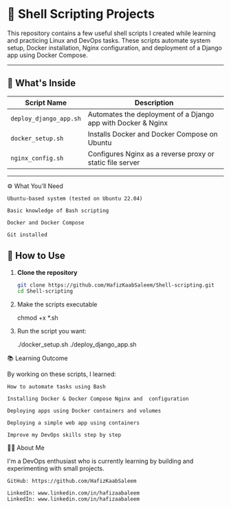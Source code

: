 # 🐧 Shell Scripting Projects

This repository contains a few useful shell scripts I created while learning and practicing Linux and DevOps tasks. These scripts automate system setup, Docker installation, Nginx configuration, and deployment of a Django app using Docker Compose.

---

## 📁 What's Inside

| Script Name           | Description                                                         |
|-----------------------|---------------------------------------------------------------------|
| `deploy_django_app.sh`| Automates the deployment of a Django app with Docker & Nginx       |
| `docker_setup.sh`     | Installs Docker and Docker Compose on Ubuntu                       |
| `nginx_config.sh`     | Configures Nginx as a reverse proxy or static file server          |

---

⚙️ What You’ll Need

    Ubuntu-based system (tested on Ubuntu 22.04)

    Basic knowledge of Bash scripting

    Docker and Docker Compose

    Git installed

## 🚀 How to Use

1. **Clone the repository**
   ```bash
   git clone https://github.com/HafizKaabSaleem/Shell-scripting.git
   cd Shell-scripting

2. Make the scripts executable

   chmod +x *.sh

3. Run the script you want:

   ./docker_setup.sh
   ./deploy_django_app.sh

📚 Learning Outcome

By working on these scripts, I learned:

    How to automate tasks using Bash

    Installing Docker & Docker Compose Nginx and  configuration

    Deploying apps using Docker containers and volumes

    Deploying a simple web app using containers
    
    Improve my DevOps skills step by step


🙋‍♂️ About Me

I'm a DevOps enthusiast who is currently learning by building and experimenting with small projects.
    
    GitHub: https://github.com/HafizKaabSaleem
    
    LinkedIn: www.linkedin.com/in/hafizaabaleem
    LinkedIn: www.linkedin.com/in/hafizaabaleem
